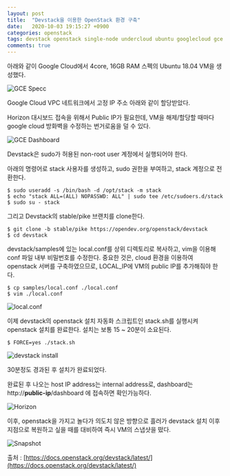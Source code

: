 ```yaml
---
layout: post
title:  "Devstack을 이용한 OpenStack 환경 구축"
date:   2020-10-03 19:15:27 +0900
categories: openstack
tags: devstack openstack single-node undercloud ubuntu googlecloud gce
comments: true  
---
```


아래와 같이 Google Cloud에서 4core, 16GB RAM 스펙의 Ubuntu 18.04 VM을 생성했다.

![GCE Specc](https://snowapril.github.io/assets/img/post_img/gce-spec.png)  

Google Cloud VPC 네트워크에서 고정 IP 주소 아래와 같이 할당받았다.

Horizon 대시보드 접속을 위해서 Public IP가 필요한데, VM을 해제/할당할 때마다 google cloud 방화벽을 수정하는 번거로움을 덜 수 있다.

![GCE Dashboard](https://snowapril.github.io/assets/img/post_img/gce-dashboard.png)  

Devstack은 sudo가 허용된 non-root user 계정에서 실행되어야 한다.

아래의 명령어로 stack 사용자를 생성하고, sudo 권한을 부여하고, stack 계정으로 전환한다.

```
$ sudo useradd -s /bin/bash -d /opt/stack -m stack
$ echo "stack ALL=(ALL) NOPASSWD: ALL" | sudo tee /etc/sudoers.d/stack
$ sudo su - stack
```

그리고 Devstack의 stable/pike 브랜치를 clone한다.

```
$ git clone -b stable/pike https://opendev.org/openstack/devstack
$ cd devstack
```

devstack/samples에 있는 local.conf를 상위 디렉토리로 복사하고, vim을 이용해 conf 파일 내부 비밀번호를 수정한다. 중요한 것은, cloud 환경을 이용하여 openstack 서버를 구축하였으므로, LOCAL\_IP에 VM의 public IP를 추가해줘야 한다.

```
$ cp samples/local.conf ./local.conf
$ vim ./local.conf
```

![local.conf](https://snowapril.github.io/assets/img/post_img/localconf.png)  

이제 devstack의 openstack 설치 자동화 스크립트인 stack.sh를 실행시켜 openstack 설치를 완료한다. 설치는 보통 15 ~ 20분이 소요된다.

```
$ FORCE=yes ./stack.sh
```

![devstack install](https://snowapril.github.io/assets/img/post_img/devstack-install.png)  

30분정도 경과된 후 설치가 완료되었다.

완료된 후 나오는 host IP address는 internal address로, dashboard는 http://**public-ip**/dashboard 에 접속하면 확인가능하다.

![Horizon](https://snowapril.github.io/assets/img/post_img/horizon.png)  

이후, openstack을 가지고 놀다가 의도치 않은 방향으로 흘러가 devstack 설치 이후 지점으로 복원하고 싶을 때를 대비하여 즉시 VM의 스냅샷을 떴다.

![Snapshot](https://snowapril.github.io/assets/img/post_img/snapshot.png)  

출처 : [https://docs.openstack.org/devstack/latest/](https://docs.openstack.org/devstack/latest/)